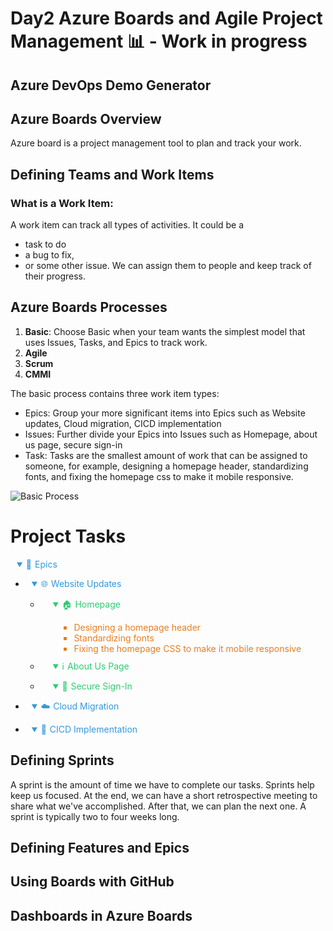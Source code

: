 # Day2 Azure Boards and Agile Project Management 📊 - Work in progress

## Azure DevOps Demo Generator


## Azure Boards Overview
Azure board is a project management tool to plan and track your work.

## Defining Teams and Work Items
### What is a Work Item:
A work item can track all types of activities. It could be a 
*  task to do
*  a bug to fix,
*  or some other issue.
  We can assign them to people and keep track of their progress.

## Azure Boards Processes

1) **Basic**: Choose Basic when your team wants the simplest model that uses Issues, Tasks, and Epics to track work.
2) **Agile**
3) **Scrum**
4) **CMMI**

The basic process contains three work item types:
- Epics: Group your more significant items into Epics such as Website updates, Cloud migration, CICD implementation
- Issues: Further divide your Epics into Issues such as Homepage, about us page, secure sign-in
- Task: Tasks are the smallest amount of work that can be assigned to someone, for example, designing a homepage header, standardizing fonts, and fixing the homepage css to make it mobile responsive.

![Basic Process](https://learn.microsoft.com/en-us/azure/devops/boards/get-started/media/about-boards/hierarchy-2.png?view=azure-devops)

<!DOCTYPE html>
<html lang="en">
<head>
  <meta charset="UTF-8">
  <meta name="viewport" content="width=device-width, initial-scale=1.0">
  <title>Project Tasks</title>
  <style>
    details {
      margin-bottom: 10px;
    }

    summary {
      font-weight: bold;
      cursor: pointer;
      display: flex;
      align-items: center;
    }

    summary:hover {
      text-decoration: underline;
    }

    .epic {
      color: #3498db;
      margin-left: 10px;
    }

    .issue {
      color: #2ecc71;
      margin-left: 20px;
    }

    .task {
      color: #e67e22;
      margin-left: 30px;
    }

    .icon {
      margin-right: 5px;
    }
  </style>
</head>
<body>

<h1>Project Tasks</h1>

<details open>
  <summary class="epic">
    <span class="icon">🚀</span>Epics
  </summary>
  <ul>
    <li>
      <details open>
        <summary class="epic">
          <span class="icon">🌐</span>Website Updates
        </summary>
        <ul>
          <li>
            <details open>
              <summary class="issue">
                <span class="icon">🏠</span>Homepage
              </summary>
              <ul>
                <li class="task">Designing a homepage header</li>
                <li class="task">Standardizing fonts</li>
                <li class="task">Fixing the homepage CSS to make it mobile responsive</li>
              </ul>
            </details>
          </li>
          <li>
            <details open>
              <summary class="issue">
                <span class="icon">ℹ️</span>About Us Page
              </summary>
              <ul>
                <!-- Add specific tasks for About Us Page -->
              </ul>
            </details>
          </li>
          <li>
            <details open>
              <summary class="issue">
                <span class="icon">🔐</span>Secure Sign-In
              </summary>
              <ul>
                <!-- Add specific tasks for Secure Sign-In -->
              </ul>
            </details>
          </li>
        </ul>
      </details>
    </li>
    <li>
      <details open>
        <summary class="epic">
          <span class="icon">☁️</span>Cloud Migration
        </summary>
        <ul>
          <!-- Add specific tasks for Cloud Migration -->
        </ul>
      </details>
    </li>
    <li>
      <details open>
        <summary class="epic">
          <span class="icon">🔄</span>CICD Implementation
        </summary>
        <ul>
          <!-- Add specific tasks for CICD Implementation -->
        </ul>
      </details>
    </li>
  </ul>
</details>


</body>
</html>


## Defining Sprints

A sprint is the amount of time we have to complete our tasks. Sprints help keep us focused. At the end, we can have a short retrospective meeting to share what we've accomplished. After that, we can plan the next one.
 A sprint is typically two to four weeks long.
 
## Defining Features and Epics

## Using Boards with GitHub
## Dashboards in Azure Boards

